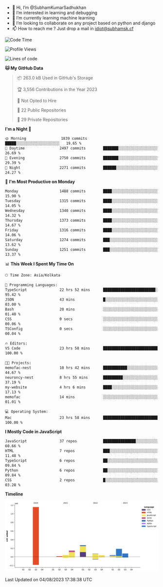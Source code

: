 - 👋 Hi, I’m @SubhamKumarSadhukhan
- 👀 I’m interested in learning and debugging
- 🌱 I’m currently learning machine learning
- 💞️ I’m looking to collaborate on any project based on python and django
- 📫 How to reach me ?
      Just drop a mail in idiot@subhamsk.cf

<!---
SubhamKumarSadhukhan/SubhamKumarSadhukhan is a ✨ special ✨ repository because its `README.md` (this file) appears on your GitHub profile.
You can click the Preview link to take a look at your changes.
--->


<!--START_SECTION:waka-->
![Code Time](http://img.shields.io/badge/Code%20Time-1%2C404%20hrs%2018%20mins-blue)

![Profile Views](http://img.shields.io/badge/Profile%20Views-1-blue)

![Lines of code](https://img.shields.io/badge/From%20Hello%20World%20I%27ve%20Written-2.0%20million%20lines%20of%20code-blue)

**🐱 My GitHub Data** 

> 📦 263.0 kB Used in GitHub's Storage 
 > 
> 🏆 3,556 Contributions in the Year 2023
 > 
> 🚫 Not Opted to Hire
 > 
> 📜 22 Public Repositories 
 > 
> 🔑 29 Private Repositories 
 > 
**I'm a Night 🦉** 

```text
🌞 Morning                1839 commits        █████░░░░░░░░░░░░░░░░░░░░   19.65 % 
🌆 Daytime                2497 commits        ███████░░░░░░░░░░░░░░░░░░   26.69 % 
🌃 Evening                2750 commits        ███████░░░░░░░░░░░░░░░░░░   29.39 % 
🌙 Night                  2271 commits        ██████░░░░░░░░░░░░░░░░░░░   24.27 % 
```
📅 **I'm Most Productive on Monday** 

```text
Monday                   1488 commits        ████░░░░░░░░░░░░░░░░░░░░░   15.90 % 
Tuesday                  1315 commits        ████░░░░░░░░░░░░░░░░░░░░░   14.05 % 
Wednesday                1340 commits        ████░░░░░░░░░░░░░░░░░░░░░   14.32 % 
Thursday                 1373 commits        ████░░░░░░░░░░░░░░░░░░░░░   14.67 % 
Friday                   1316 commits        ████░░░░░░░░░░░░░░░░░░░░░   14.06 % 
Saturday                 1274 commits        ███░░░░░░░░░░░░░░░░░░░░░░   13.62 % 
Sunday                   1251 commits        ███░░░░░░░░░░░░░░░░░░░░░░   13.37 % 
```


📊 **This Week I Spent My Time On** 

```text
🕑︎ Time Zone: Asia/Kolkata

💬 Programming Languages: 
TypeScript               22 hrs 52 mins      ████████████████████████░   95.42 % 
JSON                     43 mins             █░░░░░░░░░░░░░░░░░░░░░░░░   03.00 % 
Bash                     20 mins             ░░░░░░░░░░░░░░░░░░░░░░░░░   01.40 % 
CSS                      0 secs              ░░░░░░░░░░░░░░░░░░░░░░░░░   00.06 % 
TSConfig                 0 secs              ░░░░░░░░░░░░░░░░░░░░░░░░░   00.04 % 

🔥 Editors: 
VS Code                  23 hrs 58 mins      █████████████████████████   100.00 % 

🐱‍💻 Projects: 
memofac-nest             10 hrs 42 mins      ███████████░░░░░░░░░░░░░░   44.67 % 
neuroncy-nest            8 hrs 55 mins       █████████░░░░░░░░░░░░░░░░   37.19 % 
my-website               4 hrs 6 mins        ████░░░░░░░░░░░░░░░░░░░░░   17.13 % 
memofac                  14 mins             ░░░░░░░░░░░░░░░░░░░░░░░░░   01.01 % 

💻 Operating System: 
Mac                      23 hrs 58 mins      █████████████████████████   100.00 % 
```

**I Mostly Code in JavaScript** 

```text
JavaScript               37 repos            ███████████████░░░░░░░░░░   60.66 % 
HTML                     7 repos             ███░░░░░░░░░░░░░░░░░░░░░░   11.48 % 
TypeScript               6 repos             ██░░░░░░░░░░░░░░░░░░░░░░░   09.84 % 
Python                   6 repos             ██░░░░░░░░░░░░░░░░░░░░░░░   09.84 % 
CSS                      2 repos             █░░░░░░░░░░░░░░░░░░░░░░░░   03.28 % 
```



**Timeline**

![Lines of Code chart](https://raw.githubusercontent.com/SubhamKumarSadhukhan/SubhamKumarSadhukhan/main/assets/bar_graph.png)


 Last Updated on 04/08/2023 17:38:38 UTC
<!--END_SECTION:waka-->
